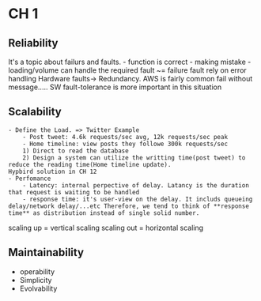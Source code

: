 # CH 1
## Reliability
It's a topic about failurs and faults. 
	- function is correct
	- making mistake
	- loading/volume can handle the required
fault ~= failure
fault rely on error handling 
Hardware faults-> Redundancy. AWS is fairly common fail without message.....  SW fault-tolerance is more important in this situation
## Scalability
	- Define the Load. => Twitter Example
		- Post tweet: 4.6k requests/sec avg, 12k requests/sec peak
		- Home timeline: view posts they followe 300k requests/sec
		1) Direct to read the database
		2) Design a system can utilize the writting time(post tweet) to reduce the reading time(Home timeline update). 
	Hypbird solution in CH 12
	- Perfomance
		- Latency: internal perpective of delay. Latancy is the duration that request is waiting to be handled
		- response time: it's user-view on the delay. It includs queueing delay/network delay/...etc Therefore, we tend to think of **response time** as distribution instead of single solid number.

scaling up = vertical scaling
scaling out = horizontal scaling

## Maintainability
- operability
- Simplicity
- Evolvability
<!--stackedit_data:
eyJoaXN0b3J5IjpbLTIwNDY0MTQ2NDEsMzYwNTkyMTA2LC0yMT
M3NjMyMDcwLDM0Mjc1MzUyMywzMDM2MjI1NzYsMTkwNjgxNTAy
NywtMTU4MDM0NjgwNCw0MzE5OTc1MDcsMjQzNDE4MjMzLDMxMj
g3ODYwOCwtMzg3MzY0NjE4LDM2MTkyMTA3MiwtMzAyNjI3NDAx
LDEwMDQ4NzcwMjFdfQ==
-->